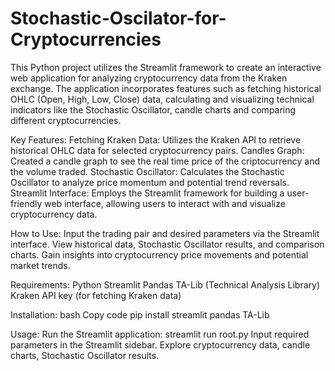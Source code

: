 # Stochastic-Oscilator-for-Cryptocurrencies
This Python project utilizes the Streamlit framework to create an interactive web application for analyzing cryptocurrency data from the Kraken exchange. The application incorporates features such as fetching historical OHLC (Open, High, Low, Close) data, calculating and visualizing technical indicators like the Stochastic Oscillator, candle charts and comparing different cryptocurrencies.

Key Features:
Fetching Kraken Data: Utilizes the Kraken API to retrieve historical OHLC data for selected cryptocurrency pairs.
Candles Graph: Created a candle graph to see the real time price of the criptocurrency and the volume traded. 
Stochastic Oscillator: Calculates the Stochastic Oscillator to analyze price momentum and potential trend reversals.
Streamlit Interface: Employs the Streamlit framework for building a user-friendly web interface, allowing users to interact with and visualize cryptocurrency data.

How to Use:
Input the trading pair and desired parameters via the Streamlit interface.
View historical data, Stochastic Oscillator results, and comparison charts.
Gain insights into cryptocurrency price movements and potential market trends.

Requirements:
Python
Streamlit
Pandas
TA-Lib (Technical Analysis Library)
Kraken API key (for fetching Kraken data)

Installation:
bash
Copy code
pip install streamlit pandas TA-Lib

Usage:
Run the Streamlit application: streamlit run root.py
Input required parameters in the Streamlit sidebar.
Explore cryptocurrency data, candle charts, Stochastic Oscillator results.
